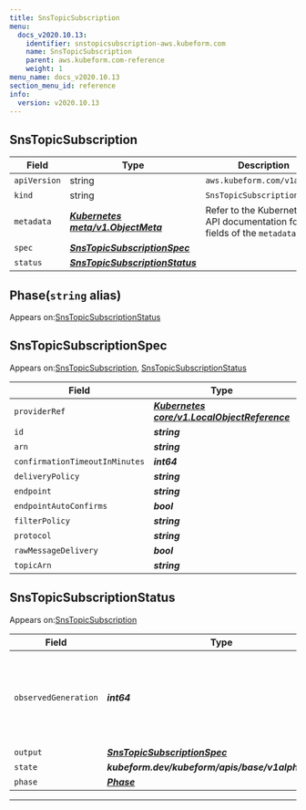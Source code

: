 ```yaml
---
title: SnsTopicSubscription
menu:
  docs_v2020.10.13:
    identifier: snstopicsubscription-aws.kubeform.com
    name: SnsTopicSubscription
    parent: aws.kubeform.com-reference
    weight: 1
menu_name: docs_v2020.10.13
section_menu_id: reference
info:
  version: v2020.10.13
---
```


## SnsTopicSubscription
| Field | Type | Description |
| ------ | ----- | ----------- |
| `apiVersion` | string | `aws.kubeform.com/v1alpha1` |
|    `kind` | string | `SnsTopicSubscription` |
| `metadata` | ***[Kubernetes meta/v1.ObjectMeta](https://kubernetes.io/docs/reference/generated/kubernetes-api/v1.13/#objectmeta-v1-meta)***|Refer to the Kubernetes API documentation for the fields of the `metadata` field.|
| `spec` | ***[SnsTopicSubscriptionSpec](#snstopicsubscriptionspec)***||
| `status` | ***[SnsTopicSubscriptionStatus](#snstopicsubscriptionstatus)***||
## Phase(`string` alias)

Appears on:[SnsTopicSubscriptionStatus](#snstopicsubscriptionstatus)

## SnsTopicSubscriptionSpec

Appears on:[SnsTopicSubscription](#snstopicsubscription), [SnsTopicSubscriptionStatus](#snstopicsubscriptionstatus)

| Field | Type | Description |
| ------ | ----- | ----------- |
| `providerRef` | ***[Kubernetes core/v1.LocalObjectReference](https://kubernetes.io/docs/reference/generated/kubernetes-api/v1.13/#localobjectreference-v1-core)***||
| `id` | ***string***||
| `arn` | ***string***| ***(Optional)*** |
| `confirmationTimeoutInMinutes` | ***int64***| ***(Optional)*** |
| `deliveryPolicy` | ***string***| ***(Optional)*** |
| `endpoint` | ***string***||
| `endpointAutoConfirms` | ***bool***| ***(Optional)*** |
| `filterPolicy` | ***string***| ***(Optional)*** |
| `protocol` | ***string***||
| `rawMessageDelivery` | ***bool***| ***(Optional)*** |
| `topicArn` | ***string***||
## SnsTopicSubscriptionStatus

Appears on:[SnsTopicSubscription](#snstopicsubscription)

| Field | Type | Description |
| ------ | ----- | ----------- |
| `observedGeneration` | ***int64***| ***(Optional)*** Resource generation, which is updated on mutation by the API Server.|
| `output` | ***[SnsTopicSubscriptionSpec](#snstopicsubscriptionspec)***| ***(Optional)*** |
| `state` | ***kubeform.dev/kubeform/apis/base/v1alpha1.State***| ***(Optional)*** |
| `phase` | ***[Phase](#phase)***| ***(Optional)*** |
---
